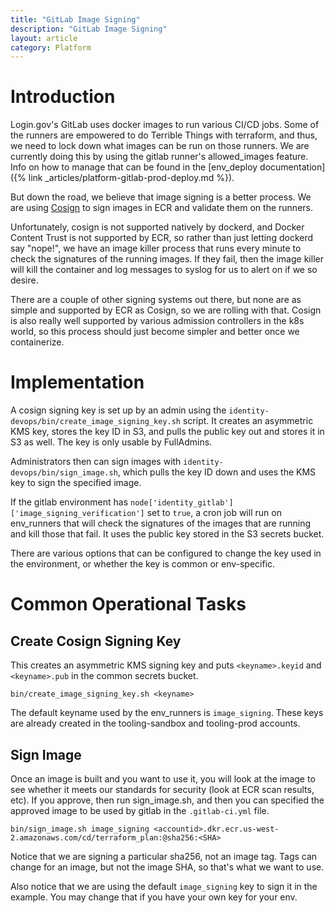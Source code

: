 ```yaml
---
title: "GitLab Image Signing"
description: "GitLab Image Signing"
layout: article
category: Platform
---
```


# Introduction

Login.gov's GitLab uses docker images to run various CI/CD jobs.  Some of the runners
are empowered to do Terrible Things with terraform, and thus, we need to lock down
what images can be run on those runners.  We are currently doing this by using the
gitlab runner's allowed_images feature.  Info on how to manage that can be found in
the [env_deploy documentation]({% link _articles/platform-gitlab-prod-deploy.md %}).

But down the road, we believe that image signing is a better process.  We are using
[Cosign](https://docs.sigstore.dev/cosign/overview/) to sign images in ECR and validate
them on the runners.

Unfortunately, cosign is not supported natively by dockerd, and Docker Content Trust is
not supported by ECR, so rather than just letting dockerd say "nope!", we have an
image killer process that runs every minute to check the signatures of the running images.
If they fail, then the image killer will kill the container and log messages to syslog
for us to alert on if we so desire.

There are a couple of other signing systems out there, but none are as simple and
supported by ECR as Cosign, so we are rolling with that.  Cosign is also really well
supported by various admission controllers in the k8s world, so this process should
just become simpler and better once we containerize.

# Implementation

A cosign signing key is set up by an admin using the `identity-devops/bin/create_image_signing_key.sh`
script.  It creates an asymmetric KMS key, stores the key ID in S3, and pulls the public key out and
stores it in S3 as well.  The key is only usable by FullAdmins.

Administrators then can sign images with `identity-devops/bin/sign_image.sh`, which pulls the
key ID down and uses the KMS key to sign the specified image.

If the gitlab environment has `node['identity_gitlab']['image_signing_verification']` set to
`true`, a cron job will run on env_runners that will check the signatures of the images
that are running and kill those that fail.  It uses the public key stored in
the S3 secrets bucket.

There are various options that can be configured to change the key used in the environment,
or whether the key is common or env-specific.

# Common Operational Tasks

## Create Cosign Signing Key

This creates an asymmetric KMS signing key and puts `<keyname>.keyid` and `<keyname>.pub`
in the common secrets bucket.

```
bin/create_image_signing_key.sh <keyname>
```

The default keyname used by the env_runners is `image_signing`.  These keys
are already created in the tooling-sandbox and tooling-prod accounts.

## Sign Image

Once an image is built and you want to use it, you will look at the
image to see whether it meets our standards for security (look at ECR
scan results, etc).  If you approve, then run sign_image.sh, and then you can
specified the approved image to be used by gitlab in the `.gitlab-ci.yml` file.

```
bin/sign_image.sh image_signing <accountid>.dkr.ecr.us-west-2.amazonaws.com/cd/terraform_plan:@sha256:<SHA>
```

Notice that we are signing a particular sha256, not an image tag.  Tags can change for an image,
but not the image SHA, so that's what we want to use.

Also notice that we are using the default `image_signing` key to sign it in the example.
You may change that if you have your own key for your env.
